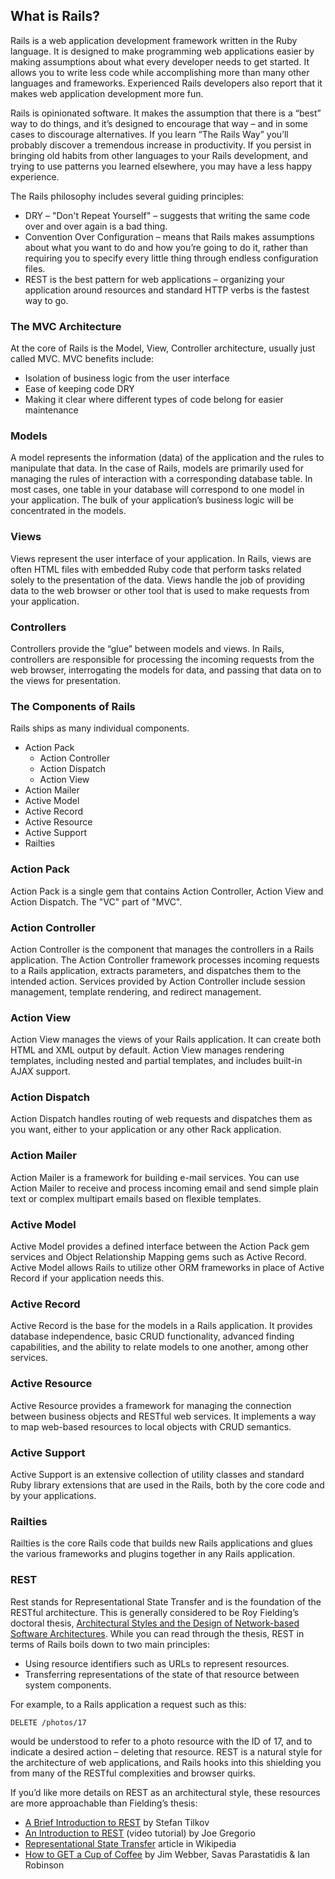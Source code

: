 ## What is Rails?

Rails is a web application development framework written in the Ruby language. It is designed to make programming web applications easier by making assumptions about what every developer needs to get started. It allows you to write less code while accomplishing more than many other languages and frameworks. Experienced Rails developers also report that it makes web application development more fun.

Rails is opinionated software. It makes the assumption that there is a “best” way to do things, and it’s designed to encourage that way – and in some cases to discourage alternatives. If you learn “The Rails Way” you’ll probably discover a tremendous increase in productivity. If you persist in bringing old habits from other languages to your Rails development, and trying to use patterns you learned elsewhere, you may have a less happy experience.

The Rails philosophy includes several guiding principles:

* DRY – "Don't Repeat Yourself" – suggests that writing the same code over and over again is a bad thing.
* Convention Over Configuration – means that Rails makes assumptions about what you want to do and how you’re going to do it, rather than requiring you to specify every little thing through endless configuration files.
* REST is the best pattern for web applications – organizing your application around resources and standard HTTP verbs is the fastest way to go.

### The MVC Architecture

At the core of Rails is the Model, View, Controller architecture, usually just called MVC. MVC benefits include:

* Isolation of business logic from the user interface
* Ease of keeping code DRY
* Making it clear where different types of code belong for easier maintenance

### Models

A model represents the information (data) of the application and the rules to manipulate that data. In the case of Rails, models are primarily used for managing the rules of interaction with a corresponding database table. In most cases, one table in your database will correspond to one model in your application. The bulk of your application’s business logic will be concentrated in the models.

### Views

Views represent the user interface of your application. In Rails, views are often HTML files with embedded Ruby code that perform tasks related solely to the presentation of the data. Views handle the job of providing data to the web browser or other tool that is used to make requests from your application.

### Controllers

Controllers provide the “glue” between models and views. In Rails, controllers are responsible for processing the incoming requests from the web browser, interrogating the models for data, and passing that data on to the views for presentation.

### The Components of Rails

Rails ships as many individual components.

* Action Pack
	* Action Controller
	* Action Dispatch
	* Action View
* Action Mailer
* Active Model
* Active Record
* Active Resource
* Active Support
* Railties

### Action Pack

Action Pack is a single gem that contains Action Controller, Action View and Action Dispatch. The "VC" part of "MVC".

### Action Controller

Action Controller is the component that manages the controllers in a Rails application. The Action Controller framework processes incoming requests to a Rails application, extracts parameters, and dispatches them to the intended action. Services provided by Action Controller include session management, template rendering, and redirect management.

### Action View

Action View manages the views of your Rails application. It can create both HTML and XML output by default. Action View manages rendering templates, including nested and partial templates, and includes built-in AJAX support.

### Action Dispatch

Action Dispatch handles routing of web requests and dispatches them as you want, either to your application or any other Rack application.

### Action Mailer

Action Mailer is a framework for building e-mail services. You can use Action Mailer to receive and process incoming email and send simple plain text or complex multipart emails based on flexible templates.

### Active Model

Active Model provides a defined interface between the Action Pack gem services and Object Relationship Mapping gems such as Active Record. Active Model allows Rails to utilize other ORM frameworks in place of Active Record if your application needs this.

### Active Record

Active Record is the base for the models in a Rails application. It provides database independence, basic CRUD functionality, advanced finding capabilities, and the ability to relate models to one another, among other services.

### Active Resource

Active Resource provides a framework for managing the connection between business objects and RESTful web services. It implements a way to map web-based resources to local objects with CRUD semantics.

### Active Support

Active Support is an extensive collection of utility classes and standard Ruby library extensions that are used in the Rails, both by the core code and by your applications.

### Railties

Railties is the core Rails code that builds new Rails applications and glues the various frameworks and plugins together in any Rails application.

### REST

Rest stands for Representational State Transfer and is the foundation of the RESTful architecture. This is generally considered to be Roy Fielding’s doctoral thesis, [Architectural Styles and the Design of Network-based Software Architectures](http://www.ics.uci.edu/~fielding/pubs/dissertation/top.htm). While you can read through the thesis, REST in terms of Rails boils down to two main principles:

* Using resource identifiers such as URLs to represent resources.
* Transferring representations of the state of that resource between system components.

For example, to a Rails application a request such as this:

	DELETE /photos/17

would be understood to refer to a photo resource with the ID of 17, and to indicate a desired action – deleting that resource. REST is a natural style for the architecture of web applications, and Rails hooks into this shielding you from many of the RESTful complexities and browser quirks.

If you’d like more details on REST as an architectural style, these resources are more approachable than Fielding’s thesis:

* [A Brief Introduction to REST](http://www.infoq.com/articles/rest-introduction) by Stefan Tilkov
* [An Introduction to REST](http://bitworking.org/news/373/An-Introduction-to-REST) (video tutorial) by Joe Gregorio
* [Representational State Transfer](http://en.wikipedia.org/wiki/Representational_State_Transfer) article in Wikipedia
* [How to GET a Cup of Coffee](http://www.infoq.com/articles/webber-rest-workflow) by Jim Webber, Savas Parastatidis & Ian Robinson
